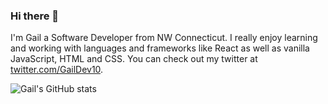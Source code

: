 ### Hi there 👋

I'm Gail a Software Developer from NW Connecticut. I really enjoy learning and working with languages and frameworks like React as well as vanilla JavaScript, HTML and CSS. You can check out my twitter at [twitter.com/GailDev10](https://twitter.com/GailDev10).

![Gail's GitHub stats](https://github-readme-stats.vercel.app/api?username=gaildev10&theme=dark&show_icons=true)
